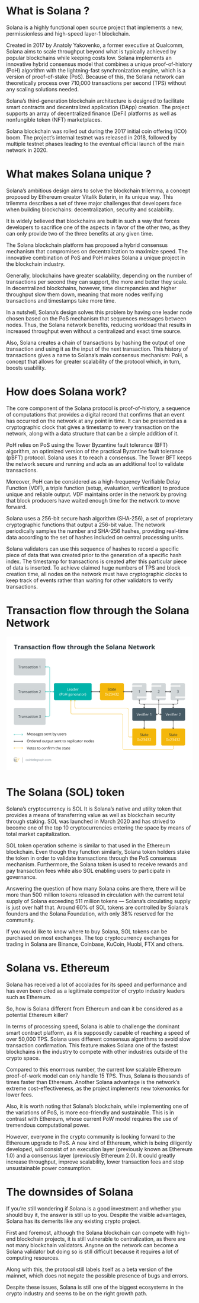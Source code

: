 # What is Solana ?

Solana is a highly functional open source project that implements a new, permissionless and high-speed layer-1 blockchain.

Created in 2017 by Anatoly Yakovenko, a former executive at Qualcomm, Solana aims to scale throughput beyond what is typically achieved by popular blockchains while keeping costs low. Solana implements an innovative hybrid consensus model that combines a unique proof-of-history (PoH) algorithm with the lightning-fast synchronization engine, which is a version of proof-of-stake (PoS). Because of this, the Solana network can theoretically process over 710,000 transactions per second (TPS) without any scaling solutions needed.

Solana’s third-generation blockchain architecture is designed to facilitate smart contracts and decentralized application (DApp) creation. The project supports an array of decentralized finance (DeFi) platforms as well as nonfungible token (NFT) marketplaces.

Solana blockchain was rolled out during the 2017 initial coin offering (ICO) boom. The project’s internal testnet was released in 2018, followed by multiple testnet phases leading to the eventual official launch of the main network in 2020.

# What makes Solana unique ?

Solana’s ambitious design aims to solve the blockchain trilemma, a concept proposed by Ethereum creator Vitalik Buterin, in its unique way. This trilemma describes a set of three major challenges that developers face when building blockchains: decentralization, security and scalability.

It is widely believed that blockchains are built in such a way that forces developers to sacrifice one of the aspects in favor of the other two, as they can only provide two of the three benefits at any given time.

The Solana blockchain platform has proposed a hybrid consensus mechanism that compromises on decentralization to maximize speed. The innovative combination of PoS and PoH makes Solana a unique project in the blockchain industry.

Generally, blockchains have greater scalability, depending on the number of transactions per second they can support, the more and better they scale. In decentralized blockchains, however, time discrepancies and higher throughput slow them down, meaning that more nodes verifying transactions and timestamps take more time.

In a nutshell, Solana’s design solves this problem by having one leader node chosen based on the PoS mechanism that sequences messages between nodes. Thus, the Solana network benefits, reducing workload that results in increased throughput even without a centralized and exact time source.

Also, Solana creates a chain of transactions by hashing the output of one transaction and using it as the input of the next transaction. This history of transactions gives a name to Solana’s main consensus mechanism: PoH, a concept that allows for greater scalability of the protocol which, in turn, boosts usability.

# How does Solana work?
The core component of the Solana protocol is proof-of-history, a sequence of computations that provides a digital record that confirms that an event has occurred on the network at any point in time. It can be presented as a cryptographic clock that gives a timestamp to every transaction on the network, along with a data structure that can be a simple addition of it.

PoH relies on PoS using the Tower Byzantine fault tolerance (BFT) algorithm, an optimized version of the practical Byzantine fault tolerance (pBFT) protocol. Solana uses it to reach a consensus. The Tower BFT keeps the network secure and running and acts as an additional tool to validate transactions.

Moreover, PoH can be considered as a high-frequency Verifiable Delay Function (VDF), a triple function (setup, evaluation, verification) to produce unique and reliable output. VDF maintains order in the network by proving that block producers have waited enough time for the network to move forward.

Solana uses a 256-bit secure hash algorithm (SHA-256), a set of proprietary cryptographic functions that output a 256-bit value. The network periodically samples the number and SHA-256 hashes, providing real-time data according to the set of hashes included on central processing units.

Solana validators can use this sequence of hashes to record a specific piece of data that was created prior to the generation of a specific hash index. The timestamp for transactions is created after this particular piece of data is inserted. To achieve claimed huge numbers of TPS and block creation time, all nodes on the network must have cryptographic clocks to keep track of events rather than waiting for other validators to verify transactions.

# Transaction flow through the Solana Network

![](.gitbook/assets/03_Blockchains/Solana01.png)

# The Solana (SOL) token

Solana’s cryptocurrency is
SOL
 It is Solana’s native and utility token that provides a means of transferring value as well as blockchain security through staking. SOL was launched in March 2020 and has strived to become one of the top 10 cryptocurrencies entering the space by means of total market capitalization.

SOL token operation scheme is similar to that used in the Ethereum blockchain. Even though they function similarly, Solana token holders stake the token in order to validate transactions through the PoS consensus mechanism. Furthermore, the Solana token is used to receive rewards and pay transaction fees while also SOL enabling users to participate in governance.

Answering the question of how many Solana coins are there, there will be more than 500 million tokens released in circulation with the current total supply of Solana exceeding 511 million tokens — Solana’s circulating supply is just over half that. Around 60% of SOL tokens are controlled by Solana’s founders and the Solana Foundation, with only 38% reserved for the community.

If you would like to know where to buy Solana, SOL tokens can be purchased on most exchanges. The top cryptocurrency exchanges for trading in Solana are Binance, Coinbase, KuCoin, Huobi, FTX and others.

# Solana vs. Ethereum
Solana has received a lot of accolades for its speed and performance and has even been cited as a legitimate competitor of crypto industry leaders such as Ethereum.

So, how is Solana different from Ethereum and can it be considered as a potential Ethereum killer?

In terms of processing speed, Solana is able to challenge the dominant smart contract platform, as it is supposedly capable of reaching a speed of over 50,000 TPS. Solana uses different consensus algorithms to avoid slow transaction confirmation. This feature makes Solana one of the fastest blockchains in the industry to compete with other industries outside of the crypto space.

Compared to this enormous number, the current low scalable Ethereum proof-of-work model can only handle 15 TPS. Thus, Solana is thousands of times faster than Ethereum. Another Solana advantage is the network’s extreme cost-effectiveness, as the project implements new tokenomics for lower fees.

Also, it is worth noting that Solana’s blockchain, while implementing one of the variations of PoS, is more eco-friendly and sustainable. This is in contrast with Ethereum, whose current PoW model requires the use of tremendous computational power.

However, everyone in the crypto community is looking forward to the Ethereum upgrade to PoS. A new kind of Ethereum, which is being diligently developed, will consist of an execution layer (previously known as Ethereum 1.0) and a consensus layer (previously Ethereum 2.0). It could greatly increase throughput, improve scalability, lower transaction fees and stop unsustainable power consumption.

# The downsides of Solana
If you’re still wondering if Solana is a good investment and whether you should buy it, the answer is still up to you. Despite the visible advantages, Solana has its demerits like any existing crypto project.

First and foremost, although the Solana blockchain can compete with high-end blockchain projects, it is still vulnerable to centralization, as there are not many blockchain validators. Anyone on the network can become a Solana validator but doing so is still difficult because it requires a lot of computing resources.

Along with this, the protocol still labels itself as a beta version of the mainnet, which does not negate the possible presence of bugs and errors.

Despite these issues, Solana is still one of the biggest ecosystems in the crypto industry and seems to be on the right growth path.